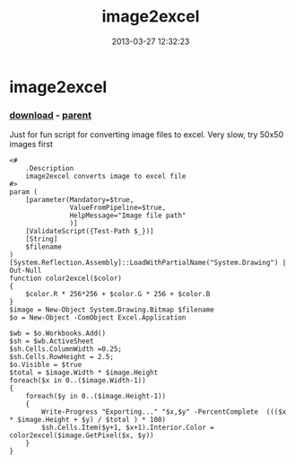 ﻿---
pid:            4047
poster:         AxCoder
title:          image2excel
date:           2013-03-27 12:32:23
format:         posh
parent:         3274
parent:         3274

---

# image2excel

### [download](4047.ps1) - [parent](3274.md)

Just for fun script for converting image files to excel. Very slow,  try 50x50 images first

```posh
<#
    .Description
    image2excel converts image to excel file
#>
param (
    [parameter(Mandatory=$true,
               ValueFromPipeline=$true,
               HelpMessage="Image file path"               
               )]
    [ValidateScript({Test-Path $_})]
    [String]
    $filename
)
[System.Reflection.Assembly]::LoadWithPartialName("System.Drawing") | Out-Null
function color2excel($color)
{
    $color.R * 256*256 + $color.G * 256 + $color.B
}
$image = New-Object System.Drawing.Bitmap $filename
$o = New-Object -ComObject Excel.Application

$wb = $o.Workbooks.Add()
$sh = $wb.ActiveSheet
$sh.Cells.ColumnWidth =0.25;
$sh.Cells.RowHeight = 2.5;
$o.Visible = $true
$total = $image.Width * $image.Height
foreach($x in 0..($image.Width-1))
{
    foreach($y in 0..($image.Height-1))
    {
        Write-Progress "Exporting..." "$x,$y" -PercentComplete  ((($x * $image.Height + $y) / $total ) * 100)
        $sh.Cells.Item($y+1, $x+1).Interior.Color = color2excel($image.GetPixel($x, $y))
    }
}
```
